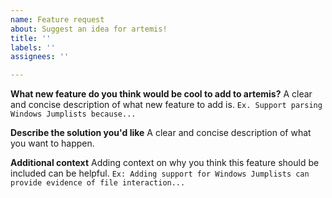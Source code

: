 ```yaml
---
name: Feature request
about: Suggest an idea for artemis!
title: ''
labels: ''
assignees: ''

---
```


**What new feature do you think would be cool to add to artemis?**
A clear and concise description of what new feature to add is. `Ex. Support parsing Windows Jumplists because...`

**Describe the solution you'd like**
A clear and concise description of what you want to happen.

**Additional context**
Adding context on why you think this feature should be included can be helpful. `Ex: Adding support for Windows Jumplists can provide evidence of file interaction...`
